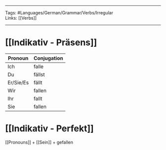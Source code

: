 ___
Tags: #Languages/German/Grammar/Verbs/Irregular  
Links: [[Verbs]]
___
# [[Indikativ - Präsens]]
Pronoun|Conjugation
------------ | ------------
Ich | falle
Du | fällst
Er/Sie/Es | fällt
Wir | fallen
Ihr | fallt
Sie | fallen


# [[Indikativ - Perfekt]]
[[Pronouns]] + [[Sein]] + gefallen